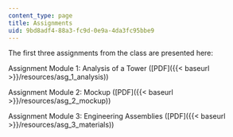 ```yaml
---
content_type: page
title: Assignments
uid: 9bd8adf4-88a3-fc9d-0e9a-4da3fc95bbe9
---
```


The first three assignments from the class are presented here:

Assignment Module 1: Analysis of a Tower ([PDF]({{< baseurl >}}/resources/asg_1_analysis))

Assignment Module 2: Mockup ([PDF]({{< baseurl >}}/resources/asg_2_mockup))

Assignment Module 3: Engineering Assemblies ([PDF]({{< baseurl >}}/resources/asg_3_materials))